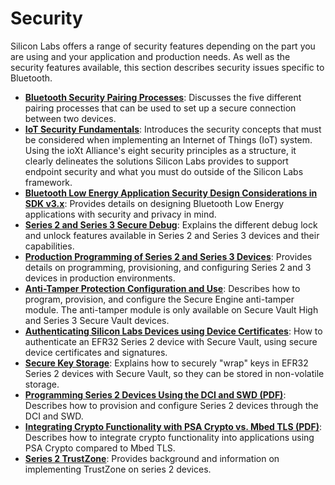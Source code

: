# Security

Silicon Labs offers a range of security features depending on the part you are using and your application and production needs. As well as the security features available, this section
describes security issues specific to Bluetooth.

- [**Bluetooth Security Pairing Processes**](/bluetooth/{build-docspace-version}/bluetooth-security-pairing-processes): Discusses the five different pairing processes that can be used to set up a secure connection between two devices.
- [**IoT Security Fundamentals**](/bluetooth/{build-docspace-version}/iot-endpoint-security-fundamentals): Introduces the security concepts that must be considered when implementing an Internet of Things (IoT) system. Using the ioXt Alliance's eight security principles as a structure, it clearly delineates the solutions Silicon Labs provides to support endpoint security and what you must do outside of the Silicon Labs framework.
- [**Bluetooth Low Energy Application Security Design Considerations in SDK v3.x**](/bluetooth/{build-docspace-version}/bluetooth-application-security-design-considerations): Provides details on designing Bluetooth Low Energy applications with security and privacy in mind.
- [**Series 2 and Series 3 Secure Debug**](/bluetooth/{build-docspace-version}/series2-secure-debug): Explains the different debug lock and unlock features available in Series 2 and Series 3 devices and their capabilities.
- [**Production Programming of Series 2 and Series 3 Devices**](/bluetooth/{build-docspace-version}/prod-programming-series2-and-series3): Provides details on programming, provisioning, and configuring Series 2 and 3 devices in production environments.
- [**Anti-Tamper Protection Configuration and Use**](/bluetooth/{build-docspace-version}/efr32-secure-vault-tamper): Describes how to program, provision, and configure the Secure Engine anti-tamper module. The anti-tamper module is only available on Secure Vault High and Series 3 Secure Vault devices.
- [**Authenticating Silicon Labs Devices using Device Certificates**](/bluetooth/{build-docspace-version}/authenticating-devices-using-device-certificates): How to authenticate an EFR32 Series 2 device with Secure Vault, using secure device certificates and signatures.
- [**Secure Key Storage**](/bluetooth/{build-docspace-version}/efr32-secure-key-storage): Explains how to securely "wrap" keys in EFR32 Series 2 devices with Secure Vault, so they can be stored in non-volatile storage.
- [**Programming Series 2 Devices Using the DCI and SWD (PDF)**](https://www.silabs.com/documents/public/application-notes/an1303-efr32-dci-swd-programming.pdf): Describes how to provision and configure Series 2 devices through the DCI and SWD.
- [**Integrating Crypto Functionality with PSA Crypto vs. Mbed TLS (PDF)**](https://www.silabs.com/documents/public/application-notes/an1311-mbedtls-psa-crypto-porting-guide.pdf): Describes how to integrate crypto functionality into applications using PSA Crypto compared to Mbed TLS.
- [**Series 2 TrustZone**](/bluetooth/{build-docspace-version}/series2-trustzone): Provides background and information on implementing TrustZone on series 2 devices.
